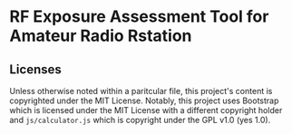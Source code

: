 # RF Exposure Assessment Tool for Amateur Radio Rstation

## Licenses
Unless otherwise noted within a paritcular file, this project's content is copyrighted under the MIT License.
Notably, this project uses Bootstrap which is licensed under the MIT License with a different copyright holder
and `js/calculator.js` which is copyright under the GPL v1.0 (yes 1.0).
